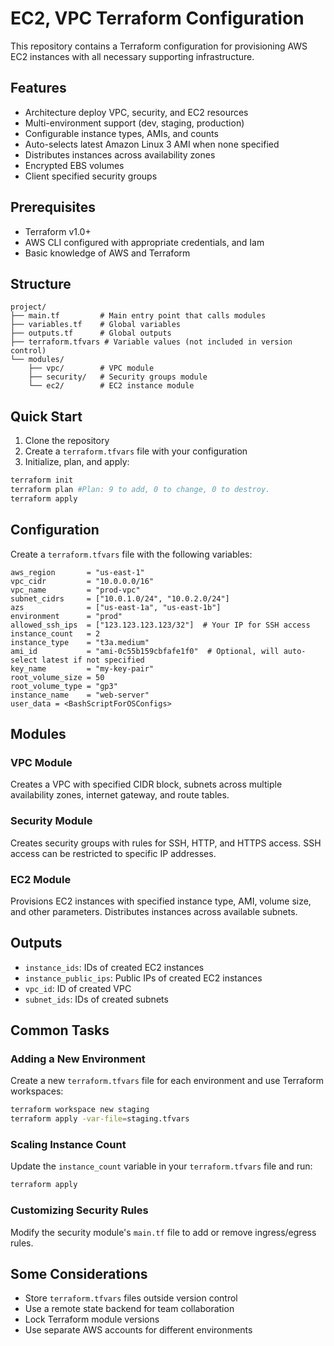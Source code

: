 # EC2, VPC Terraform Configuration

This repository contains a Terraform configuration for provisioning AWS EC2 instances with all necessary supporting infrastructure.

## Features

- Architecture deploy VPC, security, and EC2 resources
- Multi-environment support (dev, staging, production)
- Configurable instance types, AMIs, and counts
- Auto-selects latest Amazon Linux 3 AMI when none specified
- Distributes instances across availability zones
- Encrypted EBS volumes
- Client specified security groups

## Prerequisites

- Terraform v1.0+
- AWS CLI configured with appropriate credentials, and Iam
- Basic knowledge of AWS and Terraform

## Structure

```
project/
├── main.tf         # Main entry point that calls modules
├── variables.tf    # Global variables
├── outputs.tf      # Global outputs
├── terraform.tfvars # Variable values (not included in version control)
└── modules/
    ├── vpc/        # VPC module
    ├── security/   # Security groups module
    └── ec2/        # EC2 instance module
```

## Quick Start

1. Clone the repository
2. Create a `terraform.tfvars` file with your configuration
3. Initialize, plan, and apply:

```bash
terraform init
terraform plan #Plan: 9 to add, 0 to change, 0 to destroy.
terraform apply
```

## Configuration

Create a `terraform.tfvars` file with the following variables:

```hcl
aws_region       = "us-east-1"
vpc_cidr         = "10.0.0.0/16"
vpc_name         = "prod-vpc"
subnet_cidrs     = ["10.0.1.0/24", "10.0.2.0/24"]
azs              = ["us-east-1a", "us-east-1b"]
environment      = "prod"
allowed_ssh_ips  = ["123.123.123.123/32"]  # Your IP for SSH access
instance_count   = 2
instance_type    = "t3a.medium"
ami_id           = "ami-0c55b159cbfafe1f0"  # Optional, will auto-select latest if not specified
key_name         = "my-key-pair"
root_volume_size = 50
root_volume_type = "gp3"
instance_name    = "web-server"
user_data = <BashScriptForOSConfigs>
```

## Modules
### VPC Module
Creates a VPC with specified CIDR block, subnets across multiple availability zones, internet gateway, and route tables.

### Security Module

Creates security groups with rules for SSH, HTTP, and HTTPS access. SSH access can be restricted to specific IP addresses.

### EC2 Module

Provisions EC2 instances with specified instance type, AMI, volume size, and other parameters. Distributes instances across available subnets.

## Outputs

- `instance_ids`: IDs of created EC2 instances
- `instance_public_ips`: Public IPs of created EC2 instances
- `vpc_id`: ID of created VPC
- `subnet_ids`: IDs of created subnets

## Common Tasks

### Adding a New Environment

Create a new `terraform.tfvars` file for each environment and use Terraform workspaces:

```bash
terraform workspace new staging
terraform apply -var-file=staging.tfvars
```

### Scaling Instance Count

Update the `instance_count` variable in your `terraform.tfvars` file and run:

```bash
terraform apply
```

### Customizing Security Rules

Modify the security module's `main.tf` file to add or remove ingress/egress rules.

## Some Considerations 

- Store `terraform.tfvars` files outside version control
- Use a remote state backend for team collaboration
- Lock Terraform module versions
- Use separate AWS accounts for different environments

